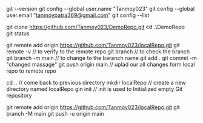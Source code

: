 git --version
git config --global user.name "Tanmoy023"
git config --global user.email "tanmoypatra369@gmail.com"
git config --list

git clone https://github.com/Tanmoy023/DemoRepo.git
cd .\DemoRepo\
git status

git remote add origin https://github.com/Tanmoy023/localRepo.git
git remote -v   // to verify to the remote repo
git branch //  to check the branch
git branch -m main // to change to the baranch name
git add . 
git commit -m "changed massage"
git push origin main    // uplad our all changes form local repo to remote repo

cd ..   // come back to previous directory
mkdir localRepo     // create a new directory named localRepo
gin init    // init is used to Initialized empty Git repository

git remote add origin https://github.com/Tanmoy023/localRepo.git
git branch -M main
git push -u origin main